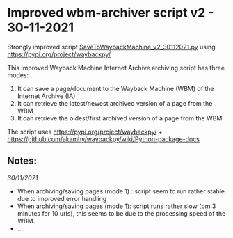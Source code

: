 # Improved wbm-archiver script v2 - 30-11-2021
Strongly improved script [SaveToWaybackMachine_v2_30112021.py](wbm-archiver_v2_30112021/SaveToWaybackMachine_v2_30112021.py) using https://pypi.org/project/waybackpy/ 

This improved Wayback Machine Internet Archive archiving script has three modes:
1) It can save a page/document to the Wayback Machine (WBM) of the Internet Archive (IA)
2) It can retrieve the latest/newest archived version of a page from the WBM
3) It can retrieve the oldest/first archived version of a page from the WBM

The script uses https://pypi.org/project/waybackpy/ + https://github.com/akamhy/waybackpy/wiki/Python-package-docs

## Notes:
*30/11/2021*
* When archiving/saving pages (mode 1) : script seem to run rather stable due to improved error handling
* When archiving/saving pages (mode 1): script runs rather slow  (pm 3 minutes for 10 urls), this seems to be due to the
  processing speed of the WBM.
* ....
